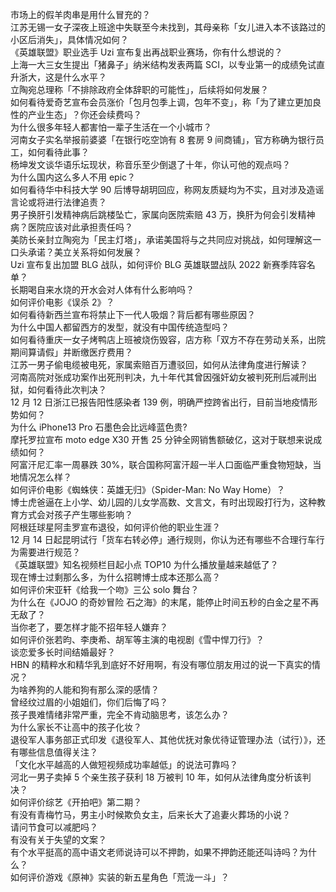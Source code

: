 市场上的假羊肉串是用什么冒充的？  
江苏无锡一女子深夜上班途中失联至今未找到，其母亲称「女儿进入本不该路过的小区后消失」，具体情况如何？  
《英雄联盟》职业选手 Uzi 宣布复出再战职业赛场，你有什么想说的？  
上海一大三女生提出「猪鼻子」纳米结构发表两篇 SCI，以专业第一的成绩免试直升浙大，这是什么水平？  
立陶宛总理称「不排除政府全体辞职的可能性」，后续将如何发展？  
如何看待爱奇艺宣布会员涨价「包月包季上调，包年不变」，称「为了建立更加良性的产业生态」？你还会续费吗？  
为什么很多年轻人都害怕一辈子生活在一个小城市？  
河南女子实名举报前婆婆「在银行吃空饷有 8 套房 9 间商铺」，官方称确为银行员工，如何看待此事？  
杨坤发文谈华语乐坛现状，称音乐至少倒退了十年，你认可他的观点吗？  
为什么国内这么多人不用 epic？  
如何看待华中科技大学 90 后博导胡玥回应，称网友质疑均为不实，且对涉及造谣言论或将进行法律追责？  
男子换肝引发精神病后跳楼坠亡，家属向医院索赔 43 万，换肝为何会引发精神病？医院应该对此承担责任吗？  
美防长亲封立陶宛为「民主灯塔」，承诺美国将与之共同应对挑战，如何理解这一口头承诺？美立关系将如何发展？  
Uzi 宣布复出加盟 BLG 战队，如何评价 BLG 英雄联盟战队 2022 新赛季阵容名单？  
长期喝自来水烧的开水会对人体有什么影响吗？  
如何评价电影《误杀 2》？  
如何看待新西兰宣布将禁止下一代人吸烟？背后都有哪些原因？  
为什么中国人都留西方的发型，就没有中国传统造型吗？  
如何看待重庆一女子烤鸭店上班被烧伤毁容，店方称「双方不存在劳动关系，出院期间算请假」并断缴医疗费用？  
江苏一男子偷电缆被电死，家属索赔百万遭驳回，如何从法律角度进行解读？  
河南高院对张成功案作出死刑判决，九十年代其曾因强奸幼女被判死刑后减刑出狱，如何看待此次判决？  
12 月 12 日浙江已报告阳性感染者 139 例，明确严控跨省出行，目前当地疫情形势如何？  
为什么 iPhone13 Pro 石墨色会比远峰蓝色贵?  
摩托罗拉宣布 moto edge X30 开售 25 分钟全网销售额破亿，这对于联想来说成绩如何？  
阿富汗尼汇率一周暴跌 30%，联合国称阿富汗超一半人口面临严重食物短缺，当地情况怎么样？  
如何评价电影《蜘蛛侠：英雄无归》（Spider-Man: No Way Home）？  
博士虎爸逼在上小学、幼儿园的儿女学高数、文言文，有时出现殴打行为，这种教育方式会对孩子产生哪些影响？  
阿根廷球星阿圭罗宣布退役，如何评价他的职业生涯？  
12 月 14 日起昆明试行「货车右转必停」通行规则，你认为还有哪些不合理行车行为需要进行规范？  
《英雄联盟》知名视频栏目起小点 TOP10 为什么播放量越来越低了？  
现在博士过剩那么多，为什么招聘博士成本还那么高？  
如何评价宋亚轩《给我一个吻》三公 solo 舞台？  
为什么在《JOJO 的奇妙冒险 石之海》的末尾，能停止时间五秒的白金之星不再无敌了？  
当你老了，要怎样才能不招年轻人嫌弃？  
如何评价张若昀、李庚希、胡军等主演的电视剧《雪中悍刀行》？  
谈恋爱多长时间结婚最好？  
HBN 的精粹水和精华乳到底好不好用啊，有没有哪位朋友用过的说一下真实的情况？  
为啥养狗的人能和狗有那么深的感情？  
曾经纹过眉的小姐姐们，你们后悔了吗？  
孩子畏难情绪非常严重，完全不肯动脑思考，该怎么办？  
为什么家长不让高中的孩子化妆？  
退役军人事务部正式印发《退役军人、其他优抚对象优待证管理办法（试行）》，还有哪些信息值得关注？  
「文化水平越高的人做短视频成功率越低」的说法可靠吗？  
河北一男子卖掉 5 个亲生孩子获利 18 万被判 10 年，如何从法律角度分析该判决？  
如何评价综艺《开拍吧》第二期？  
有没有青梅竹马，男主小时候欺负女主，后来长大了追妻火葬场的小说？  
请问节食可以减肥吗？  
有没有关于失望的文案？  
有个水平挺高的高中语文老师说诗可以不押韵，如果不押韵还能还叫诗吗？为什么？  
如何评价游戏《原神》实装的新五星角色「荒泷一斗」？  
